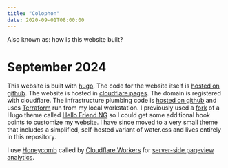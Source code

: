 ```yaml
---
title: "Colophon"
date: 2020-09-01T08:00:00
---
```


Also known as: how is this website built?

# September 2024

This website is built with [hugo][0]. The code for the website itself is [hosted on github][1]. The website is hosted in [cloudflare pages][2]. The domain is registered with cloudflare. The infrastructure plumbing code is [hosted on github][3] and uses [Terraform][6] run from my local workstation. I previously used a [fork][4] of a Hugo theme called [Hello Friend NG][5] so I could get some additional hook points to customize my website. I have since moved to a very small theme that includes a simplified, self-hosted variant of water.css and lives entirely in this repository.

I use [Honeycomb][7] called by [Cloudflare Workers][9] for [server-side pageview analytics][8].


  [0]: https://gohugo.io
  [1]: https://github.com/tphummel/blog
  [2]: https://pages.cloudflare.com
  [3]: https://github.com/tphummel/iaas/blob/main/tomhummel.com/main.tf
  [4]: https://github.com/tphummel/hugo-theme-hello-friend-ng
  [5]: https://github.com/rhazdon/hugo-theme-hello-friend-ng
  [6]: https://terraform.io
  [7]: https://honeycomb.io
  [8]: https://github.com/tphummel/blog/blob/main/workers/index.js
  [9]: https://workers.cloudflare.com/
